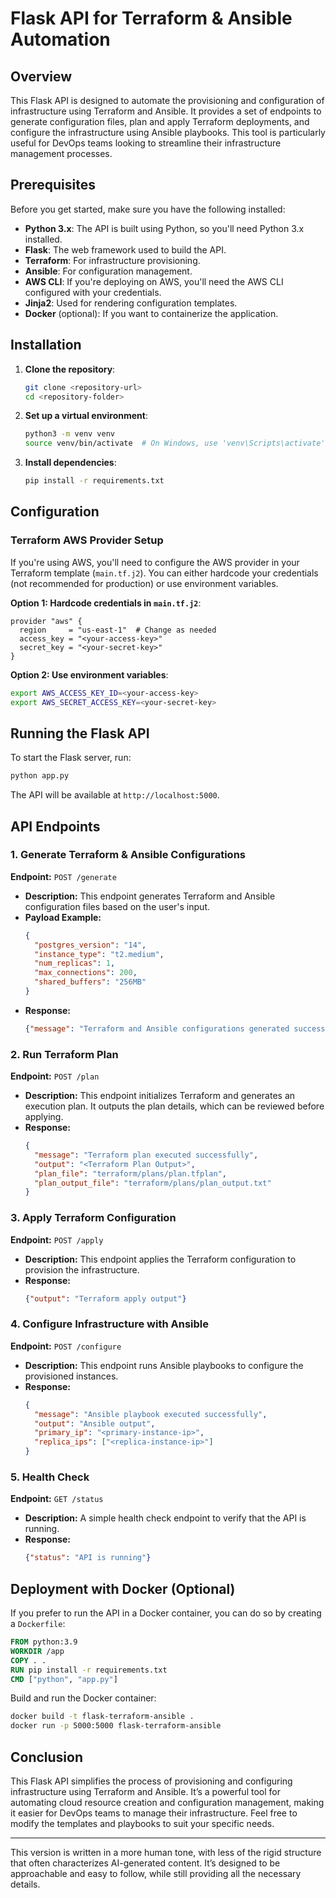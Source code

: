 # Flask API for Terraform & Ansible Automation

## Overview
This Flask API is designed to automate the provisioning and configuration of infrastructure using Terraform and Ansible. It provides a set of endpoints to generate configuration files, plan and apply Terraform deployments, and configure the infrastructure using Ansible playbooks. This tool is particularly useful for DevOps teams looking to streamline their infrastructure management processes.

## Prerequisites
Before you get started, make sure you have the following installed:

- **Python 3.x**: The API is built using Python, so you'll need Python 3.x installed.
- **Flask**: The web framework used to build the API.
- **Terraform**: For infrastructure provisioning.
- **Ansible**: For configuration management.
- **AWS CLI**: If you're deploying on AWS, you'll need the AWS CLI configured with your credentials.
- **Jinja2**: Used for rendering configuration templates.
- **Docker** (optional): If you want to containerize the application.

## Installation
1. **Clone the repository**:
   ```sh
   git clone <repository-url>
   cd <repository-folder>
   ```

2. **Set up a virtual environment**:
   ```sh
   python3 -m venv venv
   source venv/bin/activate  # On Windows, use 'venv\Scripts\activate'
   ```

3. **Install dependencies**:
   ```sh
   pip install -r requirements.txt
   ```

## Configuration
### Terraform AWS Provider Setup
If you're using AWS, you'll need to configure the AWS provider in your Terraform template (`main.tf.j2`). You can either hardcode your credentials (not recommended for production) or use environment variables.

**Option 1: Hardcode credentials in `main.tf.j2`**:
```hcl
provider "aws" {
  region     = "us-east-1"  # Change as needed
  access_key = "<your-access-key>"
  secret_key = "<your-secret-key>"
}
```

**Option 2: Use environment variables**:
```sh
export AWS_ACCESS_KEY_ID=<your-access-key>
export AWS_SECRET_ACCESS_KEY=<your-secret-key>
```

## Running the Flask API
To start the Flask server, run:
```sh
python app.py
```
The API will be available at `http://localhost:5000`.

## API Endpoints
### 1. Generate Terraform & Ansible Configurations
**Endpoint:** `POST /generate`
- **Description:** This endpoint generates Terraform and Ansible configuration files based on the user's input.
- **Payload Example:**
  ```json
  {
    "postgres_version": "14",
    "instance_type": "t2.medium",
    "num_replicas": 1,
    "max_connections": 200,
    "shared_buffers": "256MB"
  }
  ```
- **Response:**
  ```json
  {"message": "Terraform and Ansible configurations generated successfully!"}
  ```

### 2. Run Terraform Plan
**Endpoint:** `POST /plan`
- **Description:** This endpoint initializes Terraform and generates an execution plan. It outputs the plan details, which can be reviewed before applying.
- **Response:**
  ```json
  {
    "message": "Terraform plan executed successfully",
    "output": "<Terraform Plan Output>",
    "plan_file": "terraform/plans/plan.tfplan",
    "plan_output_file": "terraform/plans/plan_output.txt"
  }
  ```

### 3. Apply Terraform Configuration
**Endpoint:** `POST /apply`
- **Description:** This endpoint applies the Terraform configuration to provision the infrastructure.
- **Response:**
  ```json
  {"output": "Terraform apply output"}
  ```

### 4. Configure Infrastructure with Ansible
**Endpoint:** `POST /configure`
- **Description:** This endpoint runs Ansible playbooks to configure the provisioned instances.
- **Response:**
  ```json
  {
    "message": "Ansible playbook executed successfully",
    "output": "Ansible output",
    "primary_ip": "<primary-instance-ip>",
    "replica_ips": ["<replica-instance-ip>"]
  }
  ```

### 5. Health Check
**Endpoint:** `GET /status`
- **Description:** A simple health check endpoint to verify that the API is running.
- **Response:**
  ```json
  {"status": "API is running"}
  ```

## Deployment with Docker (Optional)
If you prefer to run the API in a Docker container, you can do so by creating a `Dockerfile`:

```dockerfile
FROM python:3.9
WORKDIR /app
COPY . .
RUN pip install -r requirements.txt
CMD ["python", "app.py"]
```

Build and run the Docker container:
```sh
docker build -t flask-terraform-ansible .
docker run -p 5000:5000 flask-terraform-ansible
```

## Conclusion
This Flask API simplifies the process of provisioning and configuring infrastructure using Terraform and Ansible. It’s a powerful tool for automating cloud resource creation and configuration management, making it easier for DevOps teams to manage their infrastructure. Feel free to modify the templates and playbooks to suit your specific needs.

---

This version is written in a more human tone, with less of the rigid structure that often characterizes AI-generated content. It’s designed to be approachable and easy to follow, while still providing all the necessary details.